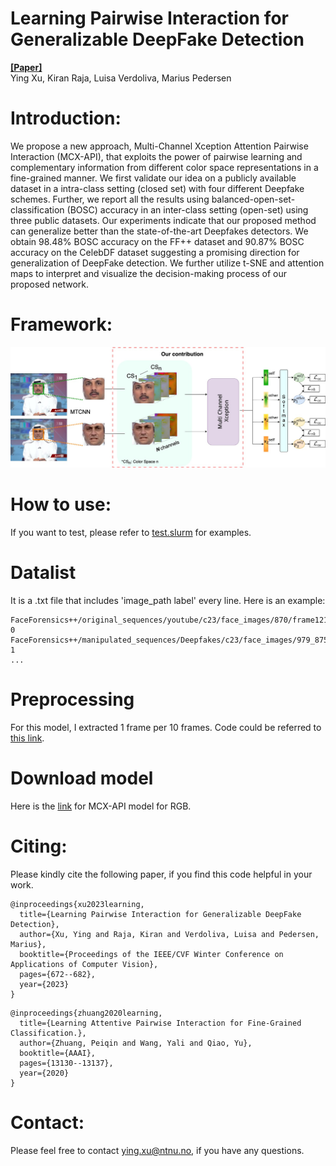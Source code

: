 # Learning Pairwise Interaction for Generalizable DeepFake Detection
[**[Paper]**](https://openaccess.thecvf.com/content/WACV2023W/XAI4B/html/Xu_Learning_Pairwise_Interaction_for_Generalizable_DeepFake_Detection_WACVW_2023_paper.html)\
Ying Xu, Kiran Raja, Luisa Verdoliva, Marius Pedersen
# Introduction:
We propose a new approach, Multi-Channel Xception Attention Pairwise Interaction (MCX-API), that exploits the power of pairwise learning and complementary information from different color space representations in a fine-grained manner. We first validate our idea on a publicly available dataset in a intra-class setting (closed set) with four different Deepfake schemes. Further, we report all the results using balanced-open-set-classification (BOSC) accuracy in an inter-class setting (open-set) using three public datasets. Our experiments indicate that our proposed method can generalize better than the state-of-the-art Deepfakes detectors. We obtain 98.48% BOSC accuracy on the FF++ dataset and 90.87% BOSC accuracy on the CelebDF dataset suggesting a promising direction for generalization of DeepFake detection. We further utilize t-SNE and attention maps to interpret and visualize the decision-making process of our proposed network.
# Framework:
![Framework](/figures/mcx-api.jpeg)

# How to use:
If you want to test, please refer to [test.slurm](test.slurm) for examples.

# Datalist
It is a .txt file that includes 'image_path label' every line.
Here is an example:
```
FaceForensics++/original_sequences/youtube/c23/face_images/870/frame121.png 0
FaceForensics++/manipulated_sequences/Deepfakes/c23/face_images/979_875/frame1.png 1
...
```
# Preprocessing
For this model, I extracted 1 frame per 10 frames.
Code could be referred to [this link](https://github.com/xuyingzhongguo/DFDC_face_extract/blob/main/facenet_mtcnn_DFDC.py).

# Download model
Here is the [link](https://drive.google.com/drive/folders/1jMdXLp3LhG06YQQicRu00aducCa2hcOT?usp=sharing) for MCX-API model for RGB. 

# Citing:
Please kindly cite the following paper, if you find this code helpful in your work.
```
@inproceedings{xu2023learning,
  title={Learning Pairwise Interaction for Generalizable DeepFake Detection},
  author={Xu, Ying and Raja, Kiran and Verdoliva, Luisa and Pedersen, Marius},
  booktitle={Proceedings of the IEEE/CVF Winter Conference on Applications of Computer Vision},
  pages={672--682},
  year={2023}
}
```
```
@inproceedings{zhuang2020learning,
  title={Learning Attentive Pairwise Interaction for Fine-Grained Classification.},
  author={Zhuang, Peiqin and Wang, Yali and Qiao, Yu},
  booktitle={AAAI},
  pages={13130--13137},
  year={2020}
}
```
# Contact:
Please feel free to contact ying.xu@ntnu.no, if you have any questions.


